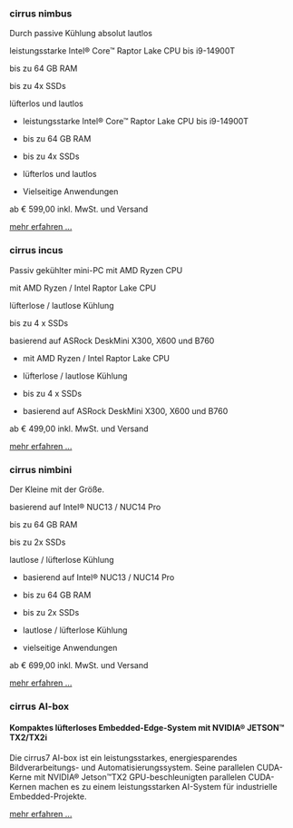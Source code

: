 ### cirrus nimbus ###

Durch passive Kühlung absolut lautlos

leistungsstarke Intel® Core™ Raptor Lake CPU bis i9-14900T

bis zu 64 GB RAM

bis zu 4x SSDs

lüfterlos und lautlos

* leistungsstarke Intel® Core™ Raptor Lake CPU bis i9-14900T

* bis zu 64 GB RAM

* bis zu 4x SSDs

* lüfterlos und lautlos

* Vielseitige Anwendungen

ab € 599,00
inkl. MwSt. und Versand

[mehr erfahren ...](https://www.cirrus7.com/cirrus7-nimbus/)

### cirrus incus ###

Passiv gekühlter mini-PC mit AMD Ryzen CPU

mit AMD Ryzen / Intel Raptor Lake CPU

lüfterlose / lautlose Kühlung

bis zu 4 x SSDs

basierend auf ASRock DeskMini X300, X600 und B760

* mit AMD Ryzen / Intel Raptor Lake CPU

* lüfterlose / lautlose Kühlung

* bis zu 4 x SSDs

* basierend auf ASRock DeskMini X300, X600 und B760

ab € 499,00
inkl. MwSt. und Versand

[mehr erfahren ...](https://www.cirrus7.com/cirrus7-incus/)

### cirrus nimbini ###

Der Kleine mit der Größe.

basierend auf Intel® NUC13 / NUC14 Pro

bis zu 64 GB RAM

bis zu 2x SSDs

lautlose / lüfterlose Kühlung

* basierend auf Intel® NUC13 / NUC14 Pro

* bis zu 64 GB RAM

* bis zu 2x SSDs

* lautlose / lüfterlose Kühlung

* vielseitige Anwendungen

ab € 699,00
inkl. MwSt. und Versand

[mehr erfahren ...](https://www.cirrus7.com/cirrus7-nimbini/)

### cirrus AI-box ###

#### Kompaktes lüfterloses Embedded-Edge-System mit NVIDIA® JETSON™ TX2/TX2i ####

Die cirrus7 AI-box ist ein leistungsstarkes, energiesparendes Bildverarbeitungs- und Automatisierungssystem. Seine parallelen CUDA-Kerne mit NVIDIA® Jetson™TX2 GPU-beschleunigten parallelen CUDA-Kernen machen es zu einem leistungsstarken AI-System für industrielle Embedded-Projekte.

[mehr erfahren ...](https://www.cirrus7.com/cirrus7-ai-box/)
